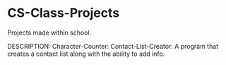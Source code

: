 # CS-Class-Projects
Projects made within school.

DESCRIPTION:
  Character-Counter: 
  Contact-List-Creator: A program that creates a contact list along with the ability to add info.
